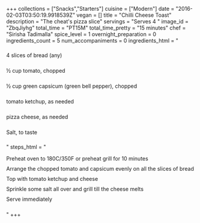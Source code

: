+++
collections = ["Snacks","Starters"]
cuisine = ["Modern"]
date = "2016-02-03T03:50:19.9918539Z"
vegan = []
title = "Chilli Cheese Toast"
description = "The cheat's pizza slice"
servings = "Serves 4 "
image_id = "ZbqJiyhg"
total_time = "PT15M"
total_time_pretty = "15 minutes"
chef = "Sirisha Tadimalla"
spice_level = 1
overnight_preparation = 0
ingredients_count = 5
num_accompaniments = 0
ingredients_html = "<ul style='padding-left: 0; list-style: none;'><li itemprop='recipeIngredient' style='margin: 8px 0px;padding: 8px 0px;'>4 slices of bread (any)</li><li itemprop='recipeIngredient' style='margin: 8px 0px;padding: 8px 0px;'>½ cup tomato, chopped</li><li itemprop='recipeIngredient' style='margin: 8px 0px;padding: 8px 0px;'>½ cup green capsicum (green bell pepper), chopped</li><li itemprop='recipeIngredient' style='margin: 8px 0px;padding: 8px 0px;'>tomato ketchup, as needed</li><li itemprop='recipeIngredient' style='margin: 8px 0px;padding: 8px 0px;'>pizza cheese, as needed</li><li itemprop='recipeIngredient' style='margin: 8px 0px;padding: 8px 0px;'>Salt, to taste</li></ul>"
steps_html = "<ol style='list-style: none inside; padding-left: 0px;'><li style='padding-bottom: 10px;'><i class='step-track-icon fa fa-square-o'></i><span class='step-text' itemprop='recipeInstructions'>Preheat oven to 180C/350F or preheat grill for 10 minutes</span></li><li style='padding-bottom: 10px;'><i class='step-track-icon fa fa-square-o'></i><span class='step-text' itemprop='recipeInstructions'>Arrange the chopped tomato and capsicum evenly on all the slices of bread</span></li><li style='padding-bottom: 10px;'><i class='step-track-icon fa fa-square-o'></i><span class='step-text' itemprop='recipeInstructions'>Top with tomato ketchup and cheese</span></li><li style='padding-bottom: 10px;'><i class='step-track-icon fa fa-square-o'></i><span class='step-text' itemprop='recipeInstructions'>Sprinkle some salt all over and grill till the cheese melts </span></li><li style='padding-bottom: 10px;'><i class='step-track-icon fa fa-square-o'></i><span class='step-text' itemprop='recipeInstructions'>Serve immediately</span></li></ol>"
+++

